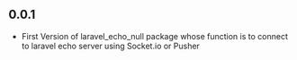 ## 0.0.1

* First Version of laravel_echo_null package whose function is to connect to laravel echo server using Socket.io or Pusher
